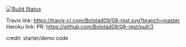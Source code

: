 [![Build Status](https://travis-ci.com/Bolstad09/08-rest.svg?branch=master)](https://travis-ci.com/Bolstad09/08-rest)



Travis link: https://travis-ci.com/Bolstad09/08-rest.svg?branch=master
Heroku link:
PR: https://github.com/Bolstad09/08-rest/pull/3



credit: starter/demo code